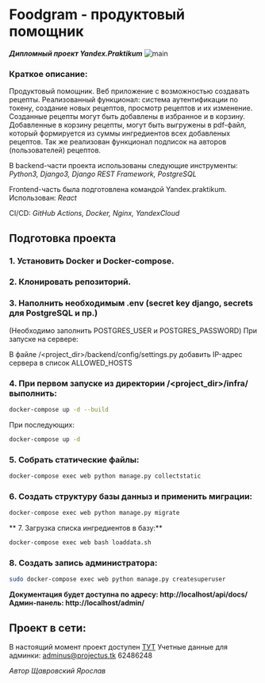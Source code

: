 # Foodgram - продуктовый помощник
**_Дипломный проект Yandex.Praktikum_**
![main](https://github.com/YaroslavSHCH/foodgram-project-react/workflows/main/badge.svg)
### Краткое описание:
Продуктовый помощник. Веб приложение с возможностью создавать рецепты.
Реализованный функционал: система аутентификации по токену, создание новых рецептов, просмотр рецептов и их изменение. Созданные рецепты могут быть добавлены в избранное и в корзину. Добавленные в корзину рецепты, могут быть выгружены в pdf-файл, который формируется из суммы ингредиентов всех добавленых рецептов. Так же реализован функционал подписок на авторов (пользователей) рецептов.

В backend-части проекта использованы следующие инструменты:
_Python3, Django3, Django REST Framework, PostgreSQL_

Frontend-часть была подготовлена командой Yandex.praktikum. Использован:
_React_

CI/CD:
_GitHub Actions, Docker, Nginx, YandexCloud_

## Подготовка проекта
### 1. Установить Docker и Docker-compose.
### 2. Клонировать репозиторий.
### 3. Наполнить необходимым .env (secret key django, secrets для PostgreSQL и пр.)
(Необходимо заполнить POSTGRES_USER и POSTGRES_PASSWORD)
При запуске на сервере:

В файле /<project_dir>/backend/config/settings.py добавить IP-адрес сервера в список ALLOWED_HOSTS

### 4. При первом запуске из директории /<project_dir>/infra/ выполнить:
```sh
docker-compose up -d --build
```
При последующих:
```sh
docker-compose up -d
```
### 5. Собрать статические файлы:
```sh
docker-compose exec web python manage.py collectstatic
```
### 6. Создать структуру базы данныз и применить миграции:
```sh
docker-compose exec web python manage.py migrate
```
** 7. Загрузка списка ингредиентов в базу:**
```sh
docker-compose exec web bash loaddata.sh
```
### 8. Создать запись администратора:
```sh
sudo docker-compose exec web python manage.py createsuperuser
```
**Документация будет доступна по адресу: http://localhost/api/docs/**
**Админ-панель: http://localhost/admin/**

## Проект в сети:
В настоящий момент проект доступен [ТУТ](http://projectus.tk/)
Учетные данные для админки:
adminus@projectus.tk 
62486248

_Автор Щавровский Ярослав_
